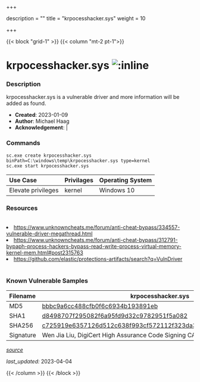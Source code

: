 +++

description = ""
title = "krpocesshacker.sys"
weight = 10

+++


{{< block "grid-1" >}}
{{< column "mt-2 pt-1">}}


# krpocesshacker.sys ![:inline](/images/twitter_verified.png) 


### Description

krpocesshacker.sys is a vulnerable driver and more information will be added as found.

- **Created**: 2023-01-09
- **Author**: Michael Haag
- **Acknowledgement**:  | [](https://twitter.com/)

### Commands

```
sc.exe create krpocesshacker.sys binPath=C:\windows\temp\krpocesshacker.sys type=kernel
sc.exe start krpocesshacker.sys
```

| Use Case | Privilages | Operating System | 
|:---- | ---- | ---- |
| Elevate privileges | kernel | Windows 10 |

### Resources
<br>
<li><a href="https://www.unknowncheats.me/forum/anti-cheat-bypass/334557-vulnerable-driver-megathread.html">https://www.unknowncheats.me/forum/anti-cheat-bypass/334557-vulnerable-driver-megathread.html</a></li>
<li><a href="https://www.unknowncheats.me/forum/anti-cheat-bypass/312791-bypaph-process-hackers-bypass-read-write-process-virtual-memory-kernel-mem.html#post2315763">https://www.unknowncheats.me/forum/anti-cheat-bypass/312791-bypaph-process-hackers-bypass-read-write-process-virtual-memory-kernel-mem.html#post2315763</a></li>
<li><a href="https://github.com/elastic/protections-artifacts/search?q=VulnDriver">https://github.com/elastic/protections-artifacts/search?q=VulnDriver</a></li>
<br>

### Known Vulnerable Samples

| Filename | krpocesshacker.sys |
|:---- | ---- | 
| MD5 | <a href="https://www.virustotal.com/gui/file/bbbc9a6cc488cfb0f6c6934b193891eb">bbbc9a6cc488cfb0f6c6934b193891eb</a> |
| SHA1 | <a href="https://www.virustotal.com/gui/file/d8498707f295082f6a95fd9d32c9782951f5a082">d8498707f295082f6a95fd9d32c9782951f5a082</a> |
| SHA256 | <a href="https://www.virustotal.com/gui/file/c725919e6357126d512c638f993cf572112f323da359645e4088f789eb4c7b8c">c725919e6357126d512c638f993cf572112f323da359645e4088f789eb4c7b8c</a> |
| Signature | Wen Jia Liu, DigiCert High Assurance Code Signing CA-1, DigiCert   |


[*source*](https://github.com/magicsword-io/LOLDrivers/tree/main/yaml/krpocesshacker.sys.yml)

*last_updated:* 2023-04-04








{{< /column >}}
{{< /block >}}

